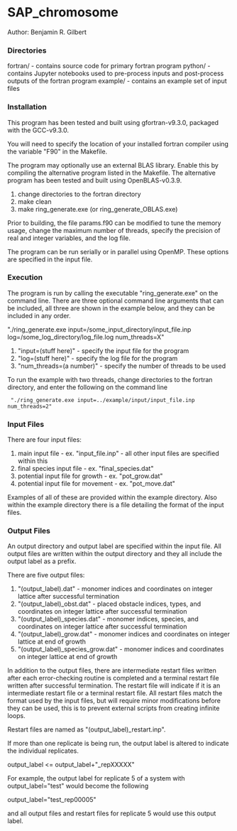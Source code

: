 # SAP_chromosome

Author: Benjamin R. Gilbert

### Directories ###

 fortran/ - contains source code for primary fortran program
 python/ - contains Jupyter notebooks used to pre-process inputs and post-process outputs of the fortran program
 example/ - contains an example set of input files

### Installation ###

 This program has been tested and built using gfortran-v9.3.0, packaged with the GCC-v9.3.0.

 You will need to specify the location of your installed fortran compiler using the variable "F90" in the Makefile.

 The program may optionally use an external BLAS library. Enable this by compiling the alternative program listed in the Makefile. The alternative program has been tested and built using OpenBLAS-v0.3.9.

 1) change directories to the fortran directory
 2) make clean
 3) make ring_generate.exe (or ring_generate_OBLAS.exe)

 Prior to building, the file params.f90 can be modified to tune the memory usage, change the maximum number of threads, specify the precision of real and integer variables, and the log file.

 The program can be run serially or in parallel using OpenMP. These options are specified in the input file.

### Execution ###

 The program is run by calling the executable "ring_generate.exe" on the command line. There are three optional command line arguments that can be included, all three are shown in the example below, and they can be included in any order.

 "./ring_generate.exe input=/some_input_directory/input_file.inp log=/some_log_directory/log_file.log num_threads=X"

  1) "input=(stuff here)" - specify the input file for the program
  2) "log=(stuff here)" - specify the log file for the program
  3) "num_threads=(a number)" - specify the number of threads to be used

  To run the example with two threads, change directories to the fortran directory, and enter the following on the command line

     "./ring_generate.exe input=../example/input/input_file.inp num_threads=2"

### Input Files ###

 There are four input files:

  1) main input file - ex. "input_file.inp" - all other input files are specified within this
   2) final species input file - ex. "final_species.dat"
   3) potential input file for growth - ex. "pot_grow.dat"
   4) potential input file for movement - ex. "pot_move.dat"

 Examples of all of these are provided within the example directory. Also within the example directory there is a file detailing the format of the input files.

### Output Files ###

 An output directory and output label are specified within the input file. All output files are written within the output directory and they all include the output label as a prefix.

 There are five output files:

  1) "(output_label).dat" - monomer indices and coordinates on integer lattice after successful termination
  2) "(output_label)_obst.dat" - placed obstacle indices, types, and coordinates on integer lattice after successful termination
  3) "(output_label)_species.dat" - monomer indices, species, and coordinates on integer lattice after successful termination
  4) "(output_label)_grow.dat" - monomer indices and coordinates on integer lattice at end of growth
  5) "(output_label)_species_grow.dat" - monomer indices and coordinates on integer lattice at end of growth

 In addition to the output files, there are intermediate restart files written after each error-checking routine is completed and a terminal restart file written after successful termination. The restart file will indicate if it is an intermediate restart file or a terminal restart file. All restart files match the format used by the input files, but will require minor modifications before they can be used, this is to prevent external scripts from creating infinite loops.

 Restart files are named as "(output_label)_restart.inp".

 If more than one replicate is being run, the output label is altered to indicate the individual replicates.

  output_label <= output_label+"_repXXXXX"

 For example, the output label for replicate 5 of a system with output_label="test" would become the following

  output_label="test_rep00005"

 and all output files and restart files for replicate 5 would use this output label.